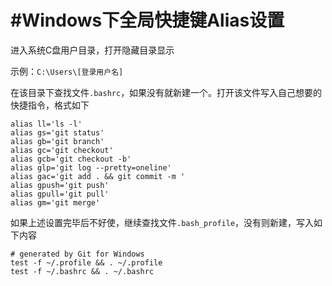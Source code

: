 # #Windows下全局快捷键Alias设置

进入系统C盘用户目录，打开隐藏目录显示

示例：`C:\Users\[登录用户名]`​

在该目录下查找文件`.bashrc`​，如果没有就新建一个。打开该文件写入自己想要的快捷指令，格式如下

```properties
alias ll='ls -l'
alias gs='git status'
alias gb='git branch'
alias gc='git checkout'
alias gcb='git checkout -b'
alias glp='git log --pretty=oneline'
alias gac='git add . && git commit -m '
alias gpush='git push'
alias gpull='git pull'
alias gm='git merge'
```

如果上述设置完毕后不好使，继续查找文件`.bash_profile`​，没有则新建，写入如下内容

```properties
# generated by Git for Windows
test -f ~/.profile && . ~/.profile
test -f ~/.bashrc && . ~/.bashrc
```

